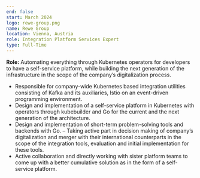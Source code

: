```yaml
---
end: false
start: March 2024
logo: rewe-group.png
name: Rewe Group
location: Vienna, Austria
role: Integration Platform Services Expert
type: Full-Time
---
```


**Role:** Automating everything through Kubernetes operators for developers to have a self-service platform, while building the next generation of the infrastructure in the scope of the company’s digitalization process.

- Responsible for company-wide Kubernetes based integration utilities consisting of Kafka and its auxiliaries, Istio on an event-driven programming environment.
- Design and implementation of a self-service platform in Kubernetes with operators through kubebuilder and Go for the current and the next generation of the architecture.
- Design and implementation of short-term problem-solving tools and backends with Go. – Taking active part in decision making of company’s digitalization and merger with their international counterparts in the scope of the integration tools, evaluation and initial implementation for these tools.
- Active collaboration and directly working with sister platform teams to come up with a better cumulative solution as in the form of a self-service platform.
